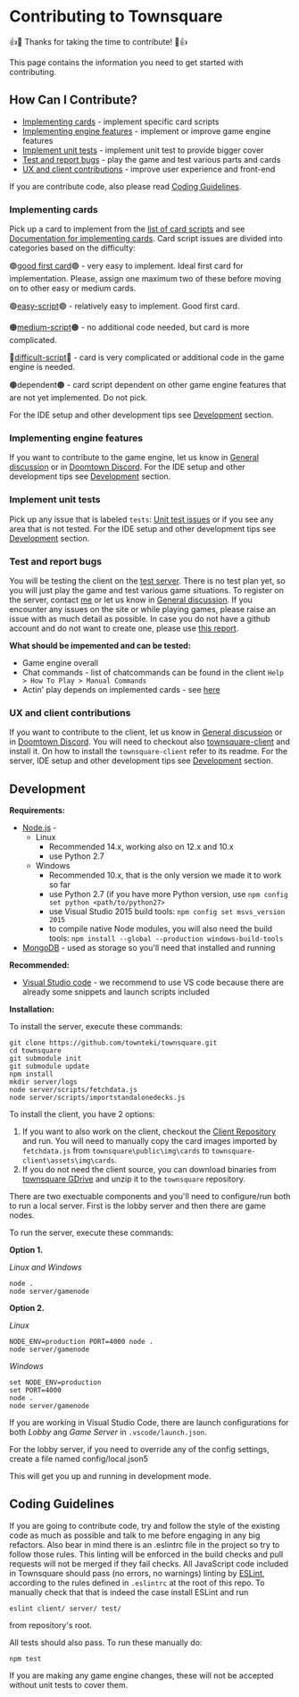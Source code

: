 # Contributing to Townsquare

:+1::tada: Thanks for taking the time to contribute! :tada::+1:

This page contains the information you need to get started with contributing.

## How Can I Contribute?
 * [Implementing cards](#Implementing-cards) - implement specific card scripts 
 * [Implementing engine features](#Implementing-engine-features) - implement or improve game engine features
 * [Implement unit tests](#Implement-unit-tests) - implement unit test to provide bigger cover
 * [Test and report bugs](#Test-and-report-bugs) - play the game and test various parts and cards
 * [UX and client contributions](#UX-and-client-contributions) - improve user experience and front-end

If you are contribute code, also please read [Coding Guidelines](#Coding-guidelines).

### Implementing cards
Pick up a card to implement from the [list of card scripts](https://github.com/townteki/townsquare/issues?q=is%3Aissue+is%3Aopen+label%3Acard-script) and see [Documentation for implementing cards](https://github.com/townteki/townsquare/blob/master/docs/implementing-cards.md).
Card script issues are divided into categories based on the difficulty:

🟣[good first card](https://github.com/townteki/townsquare/issues?q=is%3Aissue+is%3Aopen+label%3A"good+first+card")🟣 - very easy to implement. Ideal first card for implementation. Please, assign one maximum two of these before moving on to other easy or medium cards.

🟢[easy-script](https://github.com/townteki/townsquare/issues?q=is%3Aissue+is%3Aopen+label%3Aeasy-script)🟢 - relatively easy to implement. Good first card.

🟠[medium-script](https://github.com/townteki/townsquare/issues?q=is%3Aissue+is%3Aopen+label%3Amedium-script)🟠 - no additional code needed, but card is more complicated.

🔴[difficult-script](https://github.com/townteki/townsquare/issues?q=is%3Aissue+is%3Aopen+label%3Adifficult-script)🔴 - card is very complicated or additional code in the game engine is needed.

🟤dependent🟤 - card script dependent on other game engine features that are not yet implemented. Do not pick.

For the IDE setup and other development tips see [Development](#Development) section. 

### Implementing engine features
If you want to contribute to the game engine, let us know in [General discussion](https://github.com/townteki/townsquare/discussions/categories/general) or in [Doomtown Discord](https://discord.com/channels/227387666046386176/377157824725123072).
For the IDE setup and other development tips see [Development](#Development) section. 

### Implement unit tests
Pick up any issue that is labeled `tests`: [Unit test issues](https://github.com/townteki/townsquare/issues?q=is%3Aissue+is%3Aopen+label%3Atests) or if you see any area that is not tested.
For the IDE setup and other development tips see [Development](#Development) section. 

### Test and report bugs
You will be testing the client on the [test server](https://doomtown.us). There is no test plan yet, so you will just play the game and test various game situations. To register on the server, contact [me](mailto:mmeldo@gmail.com) or let us know in [General discussion](https://github.com/townteki/townsquare/discussions/categories/general).
If you encounter any issues on the site or while playing games, please raise an issue with as much detail as possible. In case you do not have a github account and do not want to create one, please use [this report](https://gitreports.com/issue/townteki/townsquare).

**What should be impemented and can be tested:**
 - Game engine overall
 - Chat commands - list of chatcommands can be found in the client `Help > How To Play > Manual Commands`
 - Actin' play depends on implemented cards - see [here](https://github.com/townteki/townsquare/blob/master/docs/cardpool-status.md)

### UX and client contributions
If you want to contribute to the client, let us know in [General discussion](https://github.com/townteki/townsquare/discussions/categories/general) or in [Doomtown Discord](https://discord.com/channels/227387666046386176/377157824725123072).
You will need to checkout also [townsquare-client](https://github.com/townteki/townsquare-client) and install it. On how to install the `townsquare-client` refer to its readme.
For the server, IDE setup and other development tips see [Development](#Development) section. 

## Development

**Requirements:**
- [Node.js](https://nodejs.org/en/download/) - 
  * Linux 
     - Recommended 14.x, working also on 12.x and 10.x
     - use Python 2.7
  * Windows
     - Recommended 10.x, that is the only version we made it to work so far
     - use Python 2.7 (if you have more Python version, use `npm config set python <path/to/python27>`
     - use Visual Studio 2015 build tools: `npm config set msvs_version 2015`
     - to compile native Node modules, you will also need the build tools: `npm install --global --production windows-build-tools`
- [MongoDB](https://www.mongodb.com/) - used as storage so you'll need that installed and running

**Recommended:**
- [Visual Studio code](https://code.visualstudio.com/download) - we recommend to use VS code because there are already some snippets and launch scripts included

**Installation:**

To install the server, execute these commands: 

```
git clone https://github.com/townteki/townsquare.git
cd townsquare
git submodule init
git submodule update
npm install
mkdir server/logs
node server/scripts/fetchdata.js
node server/scripts/importstandalonedecks.js
```

To install the client, you have 2 options:

1. If you want to also work on the client, checkout the [Client Repository](https://github.com/townteki/townsquare-client) and run. You will need to manually copy the card images imported by `fetchdata.js` from `townsquare\public\img\cards` to `townsquare-client\assets\img\cards`.
2. If you do not need the client source, you can download binaries from [townsquare GDrive](https://drive.google.com/file/d/1MdnDSUBYE1Rl0edYYlHaLC3BcSfwx6-7/view?usp=sharing) and unzip it to the `townsquare` repository.

There are two exectuable components and you'll need to configure/run both to run a local server.  First is the lobby server and then there are game nodes.

To run the server, execute these commands:

**Option 1.**

*Linux and Windows*
```
node .
node server/gamenode
```

**Option 2.**

*Linux*
```
NODE_ENV=production PORT=4000 node .
node server/gamenode
```

*Windows*
```
set NODE_ENV=production
set PORT=4000
node .
node server/gamenode
```

If you are working in Visual Studio Code, there are launch configurations for both _Lobby_ ang _Game Server_ in `.vscode/launch.json`.

For the lobby server, if you need to override any of the config settings, create a file named config/local.json5

This will get you up and running in development mode.

## Coding Guidelines

If you are going to contribute code, try and follow the style of the existing code as much as possible and talk to me before engaging in any big refactors.  Also bear in mind there is an .eslintrc file in the project so try to follow those rules.  This linting will be enforced in the build checks and pull requests will not be merged if they fail checks.
All JavaScript code included in Townsquare should pass (no errors, no warnings)
linting by [ESLint](http://eslint.org/), according to the rules defined in
`.eslintrc` at the root of this repo. To manually check that that is indeed the
case install ESLint and run

```
eslint client/ server/ test/
```

from repository's root.

All tests should also pass.  To run these manually do:

```
npm test
```

If you are making any game engine changes, these will not be accepted without unit tests to cover them.

